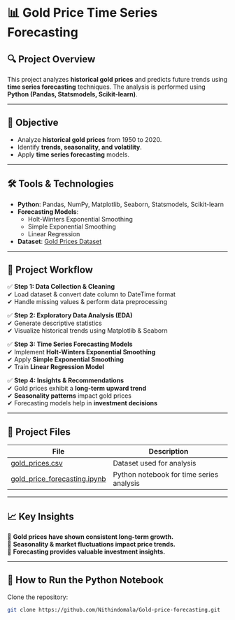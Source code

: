 # 📊 Gold Price Time Series Forecasting

## 🔍 Project Overview
This project analyzes **historical gold prices** and predicts future trends using **time series forecasting** techniques. The analysis is performed using **Python (Pandas, Statsmodels, Scikit-learn)**.

---

## 🎯 Objective
- Analyze **historical gold prices** from 1950 to 2020.
- Identify **trends, seasonality, and volatility**.
- Apply **time series forecasting** models.

---

## 🛠️ Tools & Technologies
- **Python**: Pandas, NumPy, Matplotlib, Seaborn, Statsmodels, Scikit-learn
- **Forecasting Models**:
  - Holt-Winters Exponential Smoothing
  - Simple Exponential Smoothing
  - Linear Regression
- **Dataset**: [Gold Prices Dataset](https://github.com/Nithindomala/Gold-price-forecasting/blob/main/gold_prices.csv)

---

## 📌 Project Workflow
✅ **Step 1: Data Collection & Cleaning**  
✔ Load dataset & convert date column to DateTime format  
✔ Handle missing values & perform data preprocessing  

✅ **Step 2: Exploratory Data Analysis (EDA)**  
✔ Generate descriptive statistics  
✔ Visualize historical trends using Matplotlib & Seaborn  

✅ **Step 3: Time Series Forecasting Models**  
✔ Implement **Holt-Winters Exponential Smoothing**  
✔ Apply **Simple Exponential Smoothing**  
✔ Train **Linear Regression Model**  

✅ **Step 4: Insights & Recommendations**  
✔ Gold prices exhibit a **long-term upward trend**  
✔ **Seasonality patterns** impact gold prices  
✔ Forecasting models help in **investment decisions**  

---

## 📂 Project Files
| File | Description |
|------|------------|
| [gold_prices.csv](https://github.com/Nithindomala/Gold-price-forecasting/blob/main/gold_prices.csv) | Dataset used for analysis |
| [gold_price_forecasting.ipynb](https://github.com/Nithindomala/Gold-price-forecasting/blob/main/gold%20price%20of%20time%20series%20and%20forecasting.ipynb) | Python notebook for time series analysis |

---

## 📈 Key Insights
📌 **Gold prices have shown consistent long-term growth.**  
📌 **Seasonality & market fluctuations impact price trends.**  
📌 **Forecasting provides valuable investment insights.**  

---

## 🚀 How to Run the Python Notebook
  Clone the repository:
   ```sh
   git clone https://github.com/Nithindomala/Gold-price-forecasting.git
